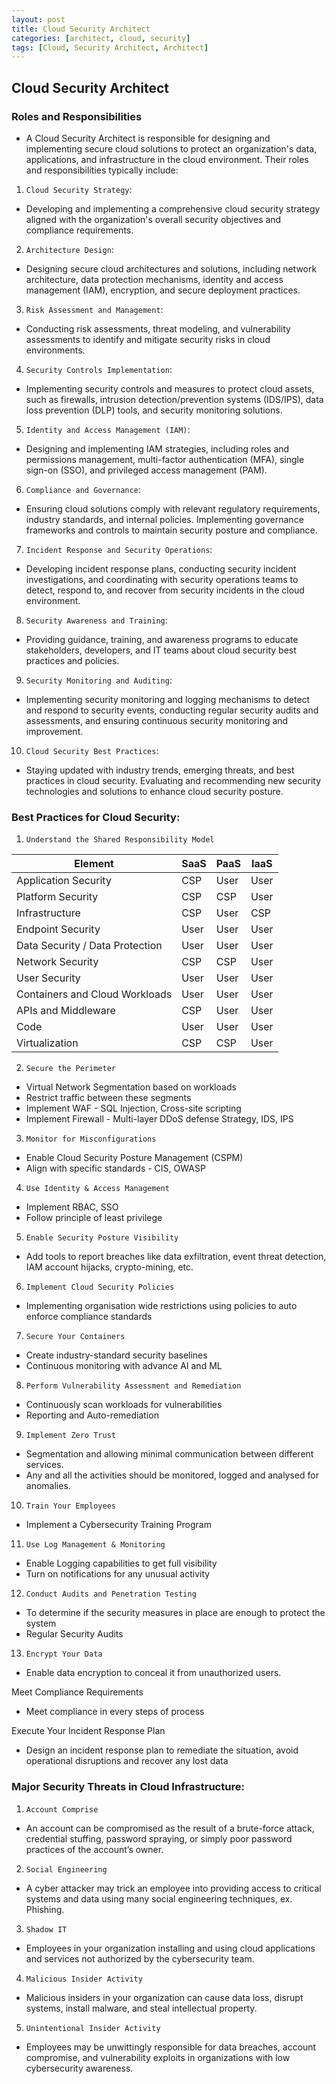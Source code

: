 ```yaml
---
layout: post
title: Cloud Security Architect
categories: [architect, cloud, security]
tags: [Cloud, Security Architect, Architect]
---
```


## Cloud Security Architect

### Roles and Responsibilities
- A Cloud Security Architect is responsible for designing and implementing secure cloud solutions to protect an organization's data, applications, and infrastructure in the cloud environment. Their roles and responsibilities typically include:

1. `Cloud Security Strategy`: 
- Developing and implementing a comprehensive cloud security strategy aligned with the organization's overall security objectives and compliance requirements.

2. `Architecture Design`: 
- Designing secure cloud architectures and solutions, including network architecture, data protection mechanisms, identity and access management (IAM), encryption, and secure deployment practices.

3. `Risk Assessment and Management`: 
- Conducting risk assessments, threat modeling, and vulnerability assessments to identify and mitigate security risks in cloud environments.

4. `Security Controls Implementation`: 
- Implementing security controls and measures to protect cloud assets, such as firewalls, intrusion detection/prevention systems (IDS/IPS), data loss prevention (DLP) tools, and security monitoring solutions.

5. `Identity and Access Management (IAM)`: 
- Designing and implementing IAM strategies, including roles and permissions management, multi-factor authentication (MFA), single sign-on (SSO), and privileged access management (PAM).

6. `Compliance and Governance`: 
- Ensuring cloud solutions comply with relevant regulatory requirements, industry standards, and internal policies. Implementing governance frameworks and controls to maintain security posture and compliance.

7. `Incident Response and Security Operations`: 
- Developing incident response plans, conducting security incident investigations, and coordinating with security operations teams to detect, respond to, and recover from security incidents in the cloud environment.

8. `Security Awareness and Training`: 
- Providing guidance, training, and awareness programs to educate stakeholders, developers, and IT teams about cloud security best practices and policies.

9. `Security Monitoring and Auditing`: 
- Implementing security monitoring and logging mechanisms to detect and respond to security events, conducting regular security audits and assessments, and ensuring continuous security monitoring and improvement.

10. `Cloud Security Best Practices`: 
- Staying updated with industry trends, emerging threats, and best practices in cloud security. Evaluating and recommending new security technologies and solutions to enhance cloud security posture.

### Best Practices for Cloud Security: 

1. `Understand the Shared Responsibility Model`

| Element                         | SaaS | PaaS	| IaaS |
| ------------------------------- | ---- | ---- | ---- | 
| Application Security            | CSP  | User | User |
| Platform Security               | CSP  | CSP  | User |
| Infrastructure                  | CSP  | User | CSP  |
| Endpoint Security               | User | User | User | 
| Data Security / Data Protection |	User | User | User |
| Network Security                |	CSP	 | CSP	| User | 
| User Security                   | User | User | User | 
| Containers and Cloud Workloads  |	User | User | User |
| APIs and Middleware             | CSP  | User | User | 
| Code                            | User | User | User | 
| Virtualization                  | CSP  | CSP	| User |

2. `Secure the Perimeter`
- Virtual Network Segmentation based on workloads
- Restrict traffic between these segments
- Implement WAF - SQL Injection, Cross-site scripting
- Implement Firewall - Multi-layer DDoS defense Strategy, IDS, IPS

3. `Monitor for Misconfigurations`	
- Enable Cloud Security Posture Management (CSPM)
- Align with specific standards - CIS, OWASP

4. `Use Identity & Access Management`	
- Implement RBAC, SSO
- Follow principle of least privilege

5. `Enable Security Posture Visibility`	
- Add tools to report breaches like data exfiltration, event threat detection, IAM account hijacks, crypto-mining, etc.

6. `Implement Cloud Security Policies`	
- Implementing organisation wide restrictions using policies to auto enforce compliance standards

7. `Secure Your Containers`	
- Create industry-standard security baselines 
- Continuous monitoring with advance AI and ML 

8. `Perform Vulnerability Assessment and Remediation`	
- Continuously scan workloads for vulnerabilities
- Reporting and Auto-remediation

9. `Implement Zero Trust`	
- Segmentation and allowing minimal communication between different services.
- Any and all the activities should be monitored, logged and analysed for anomalies.

10. `Train Your Employees`	
- Implement a Cybersecurity Training Program

11. `Use Log Management & Monitoring`
- Enable Logging capabilities to get full visibility
- Turn on notifications for any unusual activity

12. `Conduct Audits and Penetration Testing`	
- To determine if the security measures in place are enough to protect the system
- Regular Security Audits 

13. `Encrypt Your Data`	
- Enable data encryption to conceal it from unauthorized users.

Meet Compliance Requirements	
- Meet compliance in every steps of process

Execute Your Incident Response Plan	
- Design an incident response plan to remediate the situation, avoid operational disruptions and recover any lost data
 
 
### Major Security Threats in Cloud Infrastructure:

1. `Account Comprise`	
- An account can be compromised as the result of a brute-force attack, credential stuffing, password spraying, or simply poor password practices of the account’s owner.

2. `Social Engineering`	
- A cyber attacker may trick an employee into providing access to critical systems and data using many social engineering techniques, ex. Phishing.

3. `Shadow IT`	
- Employees in your organization installing and using cloud applications and services not authorized by the cybersecurity team.

4. `Malicious Insider Activity`	
- Malicious insiders in your organization can cause data loss, disrupt systems, install malware, and steal intellectual property.

5. `Unintentional Insider Activity`	
- Employees may be unwittingly responsible for data breaches, account compromise, and vulnerability exploits in organizations with low cybersecurity awareness.


